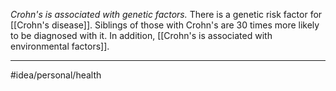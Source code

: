 *Crohn's is associated with genetic factors.* There is a genetic risk factor for [[Crohn's disease]]. Siblings of those with Crohn's are 30 times more likely to be diagnosed with it. In addition, [[Crohn's is associated with environmental factors]]. 

---
#idea/personal/health 